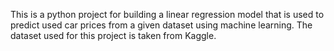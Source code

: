 This is a python project for building a linear regression model that is used to predict used car prices from a given dataset using machine learning. The dataset used for this project is taken from Kaggle.

